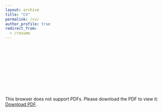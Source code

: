 ```yaml
---
layout: archive
title: "CV"
permalink: /cv/
author_profile: true
redirect_from:
  - /resume
---
```


<object data="https://eslenders.github.io/files/SlendersE_CV.pdf" type="application/pdf" width="700px" height="700px">
    <embed src="https://eslenders.github.io/files/SlendersE_CV.pdf">
        <p>This browser does not support PDFs. Please download the PDF to view it: <a href="https://eslenders.github.io/files/SlendersE_CV.pdf">Download PDF</a>.</p>
    </embed>
</object>
